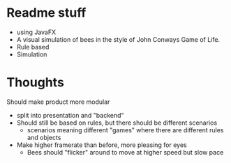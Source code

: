 # Readme stuff
 - using JavaFX
 - A visual simulation of bees in the style of John Conways Game of Life.
 - Rule based
 - Simulation

# Thoughts
Should make product more modular
 - split into presentation and "backend"
 - Should still be based on rules, but there should be different scenarios
   - scenarios meaning different "games" where there are different rules and objects
 - Make higher framerate than before, more pleasing for eyes
   - Bees should "flicker" around to move at higher speed but slow pace
